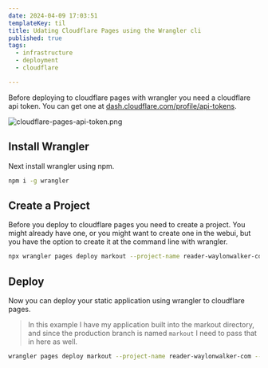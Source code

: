 ```yaml
---
date: 2024-04-09 17:03:51
templateKey: til
title: Udating Cloudflare Pages using the Wrangler cli
published: true
tags:
  - infrastructure
  - deployment
  - cloudflare

---
```


Before deploying to cloudflare pages with wrangler you need a cloudflare api
token.  You can get one at
[dash.cloudflare.com/profile/api-tokens](https://dash.cloudflare.com/profile/api-tokens).

![cloudflare-pages-api-token.png](https://dropper.wayl.one/api/file/7b566e55-98ff-4d96-b0bc-3c4e5b619d68.png)

## Install Wrangler

Next install wrangler using npm.

``` bash
npm i -g wrangler
```

## Create a Project

Before you deploy to cloudflare pages you need to create a project.  You might
already have one, or you might want to create one in the webui, but you have
the option to create it at the command line with wrangler.

``` bash
npx wrangler pages deploy markout --project-name reader-waylonwalker-com --branch markout
```

## Deploy

Now you can deploy your static application using wrangler to cloudflare pages.

> In this example I have my application built into the markout directory, and
> since the production branch is named `markout` I need to pass that in here as
> well.

``` bash
wrangler pages deploy markout --project-name reader-waylonwalker-com --branch markout
```
